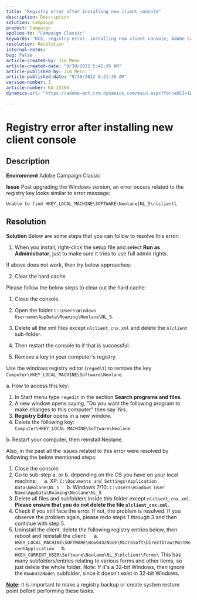 ```yaml
---
title: "Registry error after installing new client console"
description: Description
solution: Campaign
product: Campaign
applies-to: "Campaign Classic"
keywords: "KCS, registry error, installing new client console, Adobe Campaign Classic, troubleshooting, clear cache, regedit, registry key"
resolution: Resolution
internal-notes: 
bug: False
article-created-by: Jim Menn
article-created-date: "9/30/2022 5:42:35 AM"
article-published-by: Jim Menn
article-published-date: "9/30/2022 6:21:36 AM"
version-number: 3
article-number: KA-15766
dynamics-url: "https://adobe-ent.crm.dynamics.com/main.aspx?forceUCI=1&pagetype=entityrecord&etn=knowledgearticle&id=d210f2ad-8240-ed11-9db1-0022480866ad"

---
```

# Registry error after installing new client console

## Description


<b>Environment</b>
 Adobe Campaign Classic

<b>Issue</b>
 Post upgrading the Windows version, an error occurs related to the registry key looks similar to error message:


```
Unable to find HKEY_LOCAL_MACHINE\SOFTWARE\Neolane|NL_5\nlclient\
```



## Resolution


<b>Solution</b>
Below are some steps that you can follow to resolve this error:

1. When you install, right-click the setup file and select <b>Run as Administrator</b>, just to make sure it tries to use full admin rights.

If above does not work, then try below approaches:

2. Clear the hard cache

Please follow the below steps to clear out the hard cache:

1. Close the console.
2. Open the folder `C:\Users\Windows Username\AppData\Roaming\Neolane\NL_5`.
3. Delete all the xml files except `nlclient_cnx.xml` and delete the `nlclient` sub-folder.
4. Then restart the console to if that is successful.


3. Remove a key in your computer's registry.

Use the windows registry editor (`regedit`) to remove the key `Computer\HKEY_LOCAL_MACHINE\Software\Neolane`.

a. How to access this key:

1. In Start menu type `regedit` in the section <b>Search programs and files</b>.
2. A new window opens saying, "Do you want the following program to make changes to this computer" then say *Yes*.
3. <b>Registry Editor</b> opens in a new window.
4. Delete the following key: `Computer\HKEY_LOCAL_MACHINE\Software\Neolane`.


b. Restart your computer, then reinstall Neolane.



Also, in the past all the issues related to this error were resolved by following the below mentioned steps:

1. Close the console.
2. Go to sub-step a. or b. depending on the OS you have on your local machine:
    a. XP: `C:\Documents and Settings\Application Data\Neolane\NL_5`
    b. Windows 7/10: `C:\Users\Windows User Name\AppData\Roaming\Neolane\NL_5`
3. Delete all files and subfolders inside this folder except `nlclient_cnx.xml`. <b>Please ensure that you do not delete the file `nlclient_cnx.xml`.</b>
4. Check if you still face the error. If not, the problem is resolved. If you observe the problem again, please redo steps 1 through 3 and then continue with step 5.
5. Uninstall the client, delete the following registry entries below, then reboot and reinstall the client:
    a. `HKEY_LOCAL_MACHINE\SOFTWARE\Wow6432Node\Microsoft\DirectDraw\MostRecentApplication`
    b. `HKEY_CURRENT_USER\Software\Neolane\NL_5\nlclient\Forms\`
This has many subfolders/entries relating to various forms and other items, so just delete the whole folder.
Note: If it's a 32-bit Windows, then ignore the `Wow6432Node\` subfolder, since it doesn't exist in 32-bit Windows.

<u><b>Note</b></u><b>:</b> It is important to make a registry backup or create system restore point before performing these tasks.
